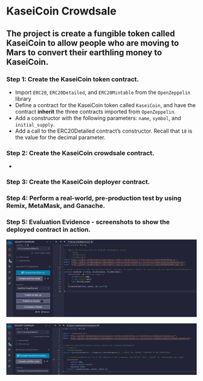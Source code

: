 # KaseiCoin Crowdsale

## The project is create a fungible token called KaseiCoin to allow people who are moving to Mars to convert their earthling money to KaseiCoin.

### Step 1: Create the KaseiCoin token contract.
* Import `ERC20`, `ERC20Detailed`, and `ERC20Mintable` from the `OpenZeppelin` library
* Define a contract for the KaseiCoin token called `KaseiCoin`, and have the contract **inherit** the three contracts imported from `OpenZeppelin`.
* Add a constructor with the following parameters: `name`, `symbol`, and `initial_supply`.
* Add a call to the ERC20Detailed contract’s constructor. Recall that `18` is the value for the decimal parameter.

### Step 2: Create the KaseiCoin crowdsale contract.
* 


### Step 3: Create the KaseiCoin deployer contract.



### Step 4: Perform a real-world, pre-production test by using Remix, MetaMask, and Ganache.




### Step 5: Evaluation Evidence - screenshots to show the deployed contract in action.

![Screenshot 1](1.PNG)

![Screenshot 1](2.PNG)





